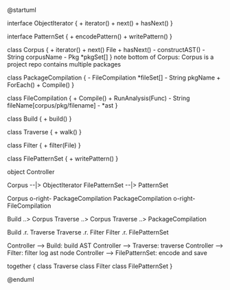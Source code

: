 @startuml

interface ObjectIterator {
    + iterator()
    + next()
    + hasNext()
}

interface PatternSet {
    + encodePattern()
    + writePattern()
}

class Corpus {
    + iterator()
    + next() File
    + hasNext()
    - constructAST()
    - String corpusName
    - Pkg *pkgSet[]
}
note bottom of Corpus: Corpus is a project repo contains multiple packages

class PackageCompilation  {
    - FileCompilation *fileSet[]
    - String pkgName
    + ForEach()
    + Compile()
}

class FileCompilation {
    + Compile()
    + RunAnalysis(Func)
    - String fileName[corpus/pkg/filename]
    - *ast
}

class Build {
    + build()
}

class Traverse {
    + walk()
}

class Filter {
    + filter(File)
}

class FilePatternSet {
    + writePattern()
}

object Controller

Corpus --|> ObjectIterator
FilePatternSet --|> PatternSet

Corpus o-right- PackageCompilation
PackageCompilation o-right- FileCompilation

Build ..> Corpus
Traverse ..> Corpus
Traverse ..> PackageCompilation

Build .r. Traverse
Traverse .r. Filter
Filter .r. FilePatternSet

Controller --> Build: build AST
Controller --> Traverse: traverse
Controller --> Filter: filter log ast node
Controller --> FilePatternSet: encode and save


together {
    class Traverse
    class Filter
    class FilePatternSet
}


@enduml